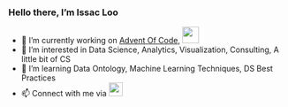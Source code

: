 ### Hello there, I’m Issac Loo

- 🔭 I’m currently working on [Advent Of Code](https://adventofcode.com/), [<img src="https://www.digestiblecontents.com/Icon-Logo.png" width="30"/>](https://www.digestiblecontents.com/)
- 👀 I’m interested in Data Science, Analytics, Visualization, Consulting, A little bit of CS
- 🌱 I’m learning Data Ontology, Machine Learning Techniques, DS Best Practices
- 📫 Connect with me via [<img src="https://neilpatel.com/wp-content/uploads/2017/05/LinkedIn.jpg" width="25"/>](https://www.linkedin.com/in/issac-loo-120b0163/)

<!---
issaloo/issaloo is a ✨ special ✨ repository because its `README.md` (this file) appears on your GitHub profile.
You can click the Preview link to take a look at your changes.
--->
